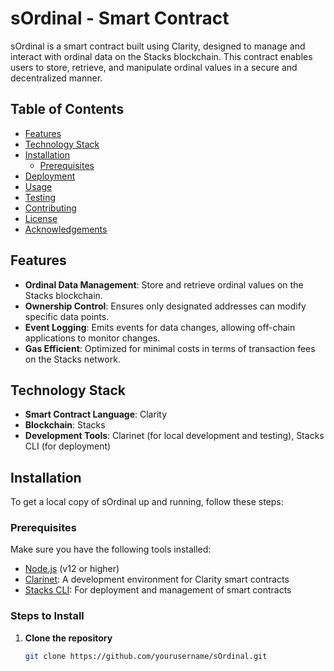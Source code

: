 # sOrdinal - Smart Contract

sOrdinal is a smart contract built using Clarity, designed to manage and interact with ordinal data on the Stacks blockchain. This contract enables users to store, retrieve, and manipulate ordinal values in a secure and decentralized manner.

## Table of Contents

- [Features](#features)
- [Technology Stack](#technology-stack)
- [Installation](#installation)
  - [Prerequisites](#prerequisites)
- [Deployment](#deployment)
- [Usage](#usage)
- [Testing](#testing)
- [Contributing](#contributing)
- [License](#license)
- [Acknowledgements](#acknowledgements)

## Features

- **Ordinal Data Management**: Store and retrieve ordinal values on the Stacks blockchain.
- **Ownership Control**: Ensures only designated addresses can modify specific data points.
- **Event Logging**: Emits events for data changes, allowing off-chain applications to monitor changes.
- **Gas Efficient**: Optimized for minimal costs in terms of transaction fees on the Stacks network.

## Technology Stack

- **Smart Contract Language**: Clarity
- **Blockchain**: Stacks
- **Development Tools**: Clarinet (for local development and testing), Stacks CLI (for deployment)

## Installation

To get a local copy of sOrdinal up and running, follow these steps:

### Prerequisites

Make sure you have the following tools installed:

- [Node.js](https://nodejs.org/en/download/) (v12 or higher)
- [Clarinet](https://github.com/hirosystems/clarinet): A development environment for Clarity smart contracts
- [Stacks CLI](https://github.com/stacksgov/stack-cli): For deployment and management of smart contracts

### Steps to Install

1. **Clone the repository**
   ```bash
   git clone https://github.com/yourusername/sOrdinal.git
